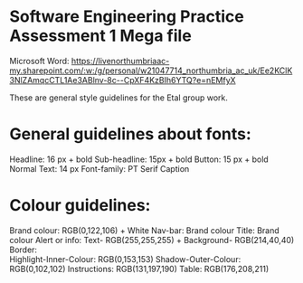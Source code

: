 # Software Engineering Practice Assessment 1 Mega file
Microsoft Word: https://livenorthumbriaac-my.sharepoint.com/:w:/g/personal/w21047714_northumbria_ac_uk/Ee2KClK3NlZAmqcCTL1Ae3ABlnv-8c--CpXF4KzBIh6YTQ?e=nEMfyX 


These are general style guidelines for the Etal group work. 

# General guidelines about fonts:

Headline: 16 px + bold
Sub-headline: 15px + bold
Button: 15 px + bold
Normal Text: 14 px
Font-family: PT Serif Caption


# Colour guidelines:
Brand colour: RGB(0,122,106) + White 
Nav-bar: Brand colour
Title: Brand colour
Alert or info: Text- RGB(255,255,255) + Background- RGB(214,40,40)
Border:  
              Highlight-Inner-Colour: RGB(0,153,153)
              Shadow-Outer-Colour: RGB(0,102,102)
Instructions: RGB(131,197,190)
Table: RGB(176,208,211)
